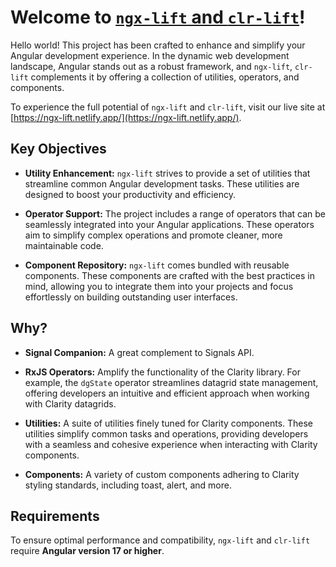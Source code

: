 # Welcome to [`ngx-lift` and `clr-lift`](https://ngx-lift.netlify.app/)!

Hello world! This project has been crafted to enhance and simplify your Angular development experience. In the dynamic
web development landscape, Angular stands out as a robust framework, and `ngx-lift`, `clr-lift` complements it by
offering a collection of utilities, operators, and components.

To experience the full potential of `ngx-lift` and `clr-lift`, visit our live site at
[https://ngx-lift.netlify.app/](https://ngx-lift.netlify.app/).

## Key Objectives

- **Utility Enhancement:** `ngx-lift` strives to provide a set of utilities that streamline common Angular development
  tasks. These utilities are designed to boost your productivity and efficiency.

- **Operator Support:** The project includes a range of operators that can be seamlessly integrated into your Angular
  applications. These operators aim to simplify complex operations and promote cleaner, more maintainable code.

- **Component Repository:** `ngx-lift` comes bundled with reusable components. These components are crafted with the best
  practices in mind, allowing you to integrate them into your projects and focus effortlessly on building outstanding user
  interfaces.

## Why?

- **Signal Companion:** A great complement to Signals API.

- **RxJS Operators:** Amplify the functionality of the Clarity library. For example, the `dgState` operator streamlines
  datagrid state management, offering developers an intuitive and efficient approach when working with Clarity
  datagrids.

- **Utilities:** A suite of utilities finely tuned for Clarity components. These utilities simplify common tasks and
  operations, providing developers with a seamless and cohesive experience when interacting with Clarity components.

- **Components:** A variety of custom components adhering to Clarity styling standards, including toast, alert, and
  more.

## Requirements

To ensure optimal performance and compatibility, `ngx-lift` and `clr-lift` require **Angular version 17 or higher**.
